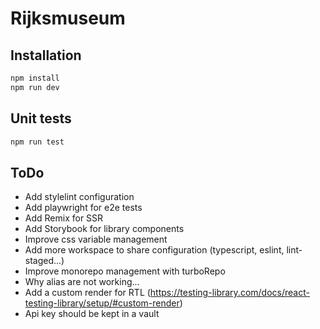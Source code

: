 # Rijksmuseum


## Installation

```javascript
npm install
npm run dev
```

## Unit tests

```javascript
npm run test
```

## ToDo

- Add stylelint configuration
- Add playwright for e2e tests
- Add Remix for SSR
- Add Storybook for library components
- Improve css variable management
- Add more workspace to share configuration (typescript, eslint, lint-staged...)
- Improve monorepo management with turboRepo
- Why alias are not working...
- Add a custom render for RTL (https://testing-library.com/docs/react-testing-library/setup/#custom-render)
- Api key should be kept in a vault